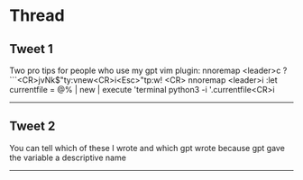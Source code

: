 # Thread

## Tweet 1

Two pro tips for people who use my gpt vim plugin: nnoremap &lt;leader&gt;c ?```&lt;CR&gt;jvNk$"ty:vnew&lt;CR&gt;i&lt;Esc&gt;"tp:w! &lt;CR&gt; nnoremap &lt;leader&gt;i :let currentfile = @% \| new \| execute 'terminal python3 -i '.currentfile&lt;CR&gt;i

---

## Tweet 2

You can tell which of these I wrote and which gpt wrote because gpt gave the variable a descriptive name

---

